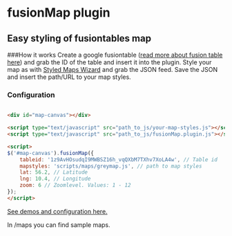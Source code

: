 fusionMap plugin
==============
## Easy styling of fusiontables map

###How it works
Create a google fusiontable (<a href="https://support.google.com/fusiontables/answer/184641?hl=en&ref_topic=1652595">read more about fusion table here</a>) and grab the ID of the table and insert it into the plugin. Style your map as with <a href="http://gmaps-samples-v3.googlecode.com/svn/trunk/styledmaps/wizard/index.html">Styled Maps Wizard</a> and grab the JSON feed. Save the JSON and insert the path/URL to your map styles.


### Configuration
```html

<div id="map-canvas"></div>

<script type="text/javascript" src="path_to_js/your-map-styles.js"></script>
<script type="text/javascript" src="path_to_js/fusionMap.plugin.js"></script>

<script>
$('#map-canvas').fusionMap({
    tableid: '1z9AvHOsudqI9MWBSZ16h_vqQXbM7TXhv7XoLA4w', // Table id
    mapstyles: 'scripts/maps/greymap.js', // path to map styles
    lat: 56.2, // Latitude
    lng: 10.4, // Longitude
    zoom: 6 // Zoomlevel. Values: 1 - 12
});
</script>

```

<a href="www.andersbergmann.dk/fusionmap">See demos and configuration here.</a>

In /maps you can find sample maps.